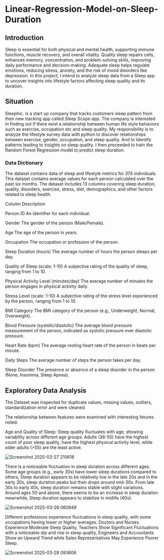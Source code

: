 # Linear-Regression-Model-on-Sleep-Duration

## Introduction

Sleep is essential for both physical and mental health, supporting immune functions, muscle recovery, and overall vitality. Quality sleep repairs cells, enhances memory, concentration, and problem-solving skills, improving daily performance and decision-making.
Adequate sleep helps regulate emotions, reducing stress, anxiety, and the risk of mood disorders like depression. In this project, I intend to analyze sleep data from a Sleep app to uncover insights into lifestyle factors affecting sleep quality and its duration.

## Situation
SleepInc. is a start up company that tracks customers sleep pattern from their new tracking app called Sleep Scope app. The company is interested in finding out if there exist a relationship between human life style behaviors such as exercise, occupation etc and sleep quality. My responsibility is to analyze the lifestyle survey data with python to discover relationships between exercise, gender, occupation, and sleep quality. And to Identify patterns leading to insights on sleep quality. I then proceeded to train the Random Forest Regression model to predict sleep duration.

### Data Dictionary
The dataset contains data of sleep and lifestyle metrics for 374 individuals. This dataset contains average values for each person calculated over the past six months. The dataset includes 13 columns covering sleep duration, quality, disorders, exercise, stress, diet, demographics, and other factors related to sleep health.

Column Description

Person ID An identifier for each individual.

Gender The gender of the person (Male/Female).

Age The age of the person in years.

Occupation The occupation or profession of the person.

Sleep Duration (hours) The average number of hours the person sleeps per day.

Quality of Sleep (scale: 1-10) A subjective rating of the quality of sleep, ranging from 1 to 10.

Physical Activity Level (minutes/day) The average number of minutes the person engages in physical activity daily.

Stress Level (scale: 1-10) A subjective rating of the stress level experienced by the person, ranging from 1 to 10.

BMI Category The BMI category of the person (e.g., Underweight, Normal, Overweight).

Blood Pressure (systolic/diastolic) The average blood pressure measurement of the person, indicated as systolic pressure over diastolic pressure.

Heart Rate (bpm) The average resting heart rate of the person in beats per minute.

Daily Steps The average number of steps the person takes per day.

Sleep Disorder The presence or absence of a sleep disorder in the person (None, Insomnia, Sleep Apnea).

## Exploratory Data Analysis
The Dataset was inspected for duplicate values, missing values, outliers, standardization error and were cleaned.

The relationship between features were examined with interesting fetures noted.

Age and Quality of Sleep: Sleep quality fluctuates with age, showing variability across different age groups. Adults (36-55) have the highest count of poor sleep quality, have the highest physical activity level, while older adults (>55) are the least active.

![Screenshot 2025-03-27 210618](https://github.com/user-attachments/assets/24dc0b19-cf8b-4245-aab2-89e71ab088df)

There is a noticeable fluctuation in sleep duration across different ages. Some age groups (e.g., early 30s) have lower sleep durations compared to others, Sleep duration appears to be relatively low in the late 20s and in the early 30s, sleep duration peaks but then drops around mid-30s. From late 30s to early 40s, sleep duration remains stable with slight variations. Around ages 50 and above, there seems to be an increase in sleep duration meanwhile, Sleep duration appears to stabilize in midlife (40s).

![Screenshot 2025-03-28 060949](https://github.com/user-attachments/assets/3f541154-97c4-45c4-b41c-300e8b3d78c2)

Different professions experience fluctuations in sleep quality, with some occupations having lower or higher averages. Doctors and Nurses Experience Moderate Sleep Quality, Teachers Show Significant Fluctuations with a noticeable dip and rise in sleep quality, Engineers and Accountants Show an Upward Trend while Sales Representatives May Experience Poorer Sleep. 

 ![Screenshot 2025-03-28 093606](https://github.com/user-attachments/assets/344b4ffb-862d-4777-818a-d4c3d1eb2894)
